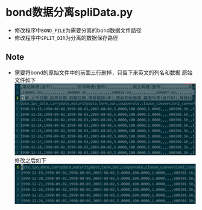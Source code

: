 # bond数据分离spliData.py
- 修改程序中`BOND_FILE`为需要分离的bond数据文件路径
- 修改程序中`SPLIT_DIR`为分离的数据保存路径

## Note
- 需要将bond的原始文件中的前面三行删掉，只留下来英文的列名和数据
原始文件如下
![](./pic/data_bond_origin.PNG)
修改之后如下
![](./pic/data_bond_modify.PNG)
